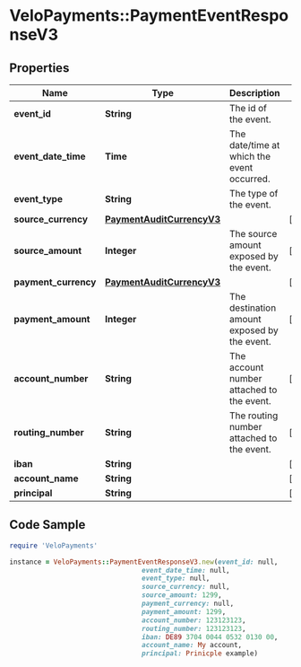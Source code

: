 # VeloPayments::PaymentEventResponseV3

## Properties

Name | Type | Description | Notes
------------ | ------------- | ------------- | -------------
**event_id** | **String** | The id of the event. | 
**event_date_time** | **Time** | The date/time at which the event occurred. | 
**event_type** | **String** | The type of the event. | 
**source_currency** | [**PaymentAuditCurrencyV3**](PaymentAuditCurrencyV3.md) |  | [optional] 
**source_amount** | **Integer** | The source amount exposed by the event. | [optional] 
**payment_currency** | [**PaymentAuditCurrencyV3**](PaymentAuditCurrencyV3.md) |  | [optional] 
**payment_amount** | **Integer** | The destination amount exposed by the event. | [optional] 
**account_number** | **String** | The account number attached to the event. | [optional] 
**routing_number** | **String** | The routing number attached to the event. | [optional] 
**iban** | **String** |  | [optional] 
**account_name** | **String** |  | [optional] 
**principal** | **String** |  | [optional] 

## Code Sample

```ruby
require 'VeloPayments'

instance = VeloPayments::PaymentEventResponseV3.new(event_id: null,
                                 event_date_time: null,
                                 event_type: null,
                                 source_currency: null,
                                 source_amount: 1299,
                                 payment_currency: null,
                                 payment_amount: 1299,
                                 account_number: 123123123,
                                 routing_number: 123123123,
                                 iban: DE89 3704 0044 0532 0130 00,
                                 account_name: My account,
                                 principal: Prinicple example)
```


